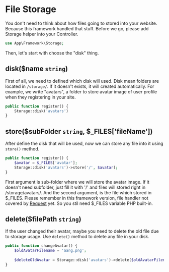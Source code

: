 # File Storage

You don't need to think about how files going to stored into your website. Because this framework handled that stuff. Before we go, please add Storage helper into your Controller.

```php
use App\Framework\Storage;
```

Then, let's start with choose the "disk" thing.

## disk($name `string`)

First of all, we need to defined which disk will used. Disk mean folders are located in `/storage/`. If it doesn't exists, it will created automatically. For example, we write "avatars", a folder to store avatar image of user profile when they registering in your site.

```php
public function register() {
    Storage::disk('avatars')
}
```

## store($subFolder `string`, $_FILES['fileName'])
After define the disk that will be used, now we can store any file into it using `store()` method.

```php
public function register() {
    $avatar = $_FILES['avatar'];
    Storage::disk('avatars')->store('/', $avatar);
}
```

First argument is sub-folder where we will store the avatar image. If it doesn't need subfolder, just fill it with '/' and files will stored right in /storage/avatars/. And the second argument, is the file which stored in $_FILES. Please remember in this framework version, file handler not covered by [Request](Request.md) yet. So you stil need $_FILES variable PHP built-in.

## delete($filePath `string`)

If the user changed their avatar, maybe you need to delete the old file due to storage usage. Use `delete()` method to delete any file in your disk.

```php
public function changeAvatar() {
    $oldAvatarFilename = 'aang.png';
    
    $deleteOldAvatar = Storage::disk('avatars')->delete($oldAvatarFilename);
}
```
